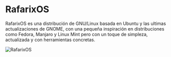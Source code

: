 # RafarixOS
RafarixOS es una distribución de GNU/Linux basada en Ubuntu y las ultimas actualizaciones de GNOME, con una pequeña inspiración en distribuciones como Fedora, Manjaro y Linux Mint pero con un toque de simpleza, actualizada y con herramientas concretas.

![RafarixOS](https://github.com/xoanxc/RafarixOS/blob/main/assets/PreLudeOSRedonded.png)

